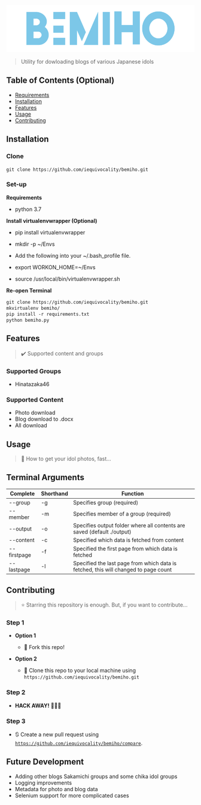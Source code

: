 ![alt text](logo.png)
> Utility for dowloading blogs of various Japanese idols

## Table of Contents (Optional)

- [Requirements](#requirements)
- [Installation](#installation)
- [Features](#features)
- [Usage](#usage)
- [Contributing](#contributing)

## Installation

### Clone

```shell
git clone https://github.com/iequivocality/bemiho.git
```

### Set-up

**Requirements**
- python 3.7

**Install virtualenvwrapper (Optional)**
- pip install virtualenvwrapper
- mkdir -p ~/Envs

- Add the following into your ~/.bash_profile file.
- export WORKON_HOME=~/Envs
- source /usr/local/bin/virtualenvwrapper.sh

**Re-open Terminal**
```shell
git clone https://github.com/iequivocality/bemiho.git
mkvirtualenv bemiho/
pip install -r requirements.txt
python bemiho.py
```

## Features
> ✔️ Supported content and groups

### Supported Groups
- Hinatazaka46

### Supported Content
- Photo download
- Blog download to .docx
- All download

## Usage
> 💎 How to get your idol photos, fast...

## Terminal Arguments

| Complete    | Shorthand | Function   |
| ----------- | --------- | ----- |
| --group     | -g        | Specifies group (required) |
| --member    | -m        | Specifies member of a group (required) |
| --output    | -o        | Specifies output folder where all contents are saved (default ./output) |
| --content   | -c        | Specified which data is fetched from content |
| --firstpage | -f        | Specified the first page from which data is fetched |
| --lastpage  | -l        | Specified the last page from which data is fetched, this will changed to page count |

## Contributing
> ⭐️ Starring this repository is enough. But, if you want to contribute...

### Step 1

- **Option 1**
    - 🍴 Fork this repo!

- **Option 2**
    - 👯 Clone this repo to your local machine using `https://github.com/iequivocality/bemiho.git`

### Step 2

- **HACK AWAY!** 🔨🔨🔨

### Step 3

- 🔃 Create a new pull request using <a href="https://github.com/iequivocality/bemiho/compare" target="_blank">`https://github.com/iequivocality/bemiho/compare`</a>.

## Future Development
- Adding other blogs Sakamichi groups and some chika idol groups
- Logging improvements
- Metadata for photo and blog data
- Selenium support for more complicated cases

